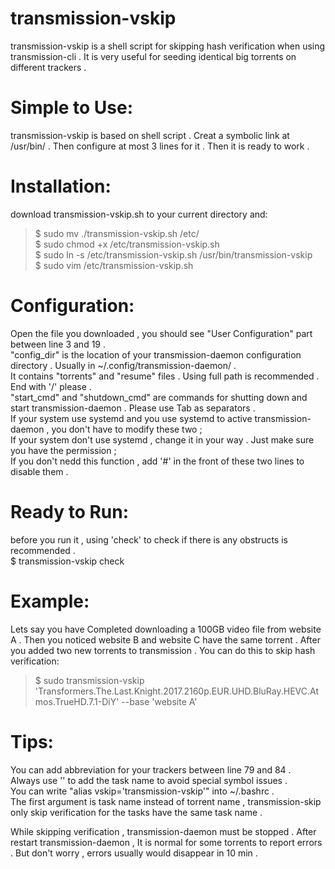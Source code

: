# transmission-vskip
transmission-vskip is a shell script for skipping hash verification when using transmission-cli . It is very useful for seeding identical big torrents on different trackers .

# Simple to Use:
transmission-vskip is based on shell script . Creat a symbolic link at /usr/bin/ . Then configure at most 3 lines for it . Then it is ready to work .

# Installation:
download transmission-vskip.sh to your current directory and:
> $ sudo mv ./transmission-vskip.sh /etc/  
$ sudo chmod +x /etc/transmission-vskip.sh  
$ sudo ln -s /etc/transmission-vskip.sh /usr/bin/transmission-vskip  
$ sudo vim /etc/transmission-vskip.sh  

# Configuration:
Open the file you downloaded , you should see "User Configuration" part between line 3 and 19 .  
"config_dir" is the location of your transmission-daemon configuration directory . Usually in ~/.config/transmission-daemon/ .  
It contains "torrents" and "resume" files . Using full path is recommended . End with '/' please .  
"start_cmd" and "shutdown_cmd" are commands for shutting down and start transmission-daemon . Please use Tab as separators .  
If your system use systemd and you use systemd to active transmission-daemon , you don't have to modify these two ;  
If your system don't use systemd , change it in your way . Just make sure you have the permission ;  
If you don't nedd this function , add '#' in the front of these two lines to disable them .  


# Ready to Run:
before you run it , using 'check' to check if there is any obstructs is recommended .  
$ transmission-vskip check  

# Example:
Lets say you have Completed downloading a 100GB video file from website A . Then you noticed website B and website C have the same torrent . After you added two new torrents to transmission . You can do this to skip hash verification:  
> $ sudo transmission-vskip 'Transformers.The.Last.Knight.2017.2160p.EUR.UHD.BluRay.HEVC.Atmos.TrueHD.7.1-DiY' --base 'website A'  

# Tips:
You can add abbreviation for your trackers between line 79 and 84 .  
Always use '' to add the task name to avoid special symbol issues .  
You can write "alias vskip='transmission-vskip'" into ~/.bashrc .  
The first argument is task name instead of torrent name , transmission-skip only skip verification for the tasks have the same task name .  

While skipping verification , transmission-daemon must be stopped . After restart transmission-daemon , It is normal for some torrents to report errors . But don't worry , errors usually would disappear in 10 min .
